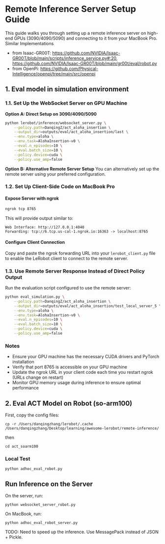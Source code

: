 # Remote Inference Server Setup Guide

This guide walks you through setting up a remote inference server on high-end GPUs (3090/4090/5090) and connecting to it from your MacBook Pro. 
Similar Implementations 
* from Isaac-GR00T: https://github.com/NVIDIA/Isaac-GR00T/blob/main/scripts/inference_service.py#:20, https://github.com/NVIDIA/Isaac-GR00T/blob/main/gr00t/eval/robot.py
* from OpenPi: https://github.com/Physical-Intelligence/openpi/tree/main/src/openpi

## 1. Eval model in simulation environment
### 1.1. Set Up the WebSocket Server on GPU Machine

**Option A: Direct Setup on 3090/4090/5090**
```bash
python lerobot/inference/websocket_server.py \
    --policy.path=DanqingZ/act_aloha_insertion \
    --output_dir=outputs/eval/act_aloha_insertion/last \
    --env.type=aloha \
    --env.task=AlohaInsertion-v0 \
    --eval.n_episodes=10 \
    --eval.batch_size=10 \
    --policy.device=cuda \
    --policy.use_amp=false
```

**Option B: Alternative Remote Server Setup**
You can alternatively set up the remote server using your preferred configuration.

### 1.2. Set Up Client-Side Code on MacBook Pro

#### Expose Server with ngrok
```bash
ngrok tcp 8765
```

This will provide output similar to:
```
Web Interface: http://127.0.0.1:4040
Forwarding: tcp://6.tcp.us-cal-1.ngrok.io:16363 -> localhost:8765
```

#### Configure Client Connection
Copy and paste the ngrok forwarding URL into your `lerobot_client.py` file to enable the LeRobot client to connect to the remote server.

### 1.3. Use Remote Server Response Instead of Direct Policy Output

Run the evaluation script configured to use the remote server:

```bash
python eval_simulation.py \
    --policy.path=DanqingZ/act_aloha_insertion \
    --output_dir=outputs/eval/act_aloha_insertion/test_local_server_5 \
    --env.type=aloha \
    --env.task=AlohaInsertion-v0 \
    --eval.n_episodes=10 \
    --eval.batch_size=10 \
    --policy.device=cuda \
    --policy.use_amp=false
```

### Notes

- Ensure your GPU machine has the necessary CUDA drivers and PyTorch installation
- Verify that port 8765 is accessible on your GPU machine
- Update the ngrok URL in your client code each time you restart ngrok (URLs change on restart)
- Monitor GPU memory usage during inference to ensure optimal performance


## 2. Eval ACT Model on Robot (so-arm100)

First, copy the config files:
```
cp -r /Users/danqingzhang/lerobot/.cache /Users/danqingzhang/Desktop/learning/awesome-lerobot/remote-inference/
```
then
```
cd act_soarm100
```

### Local Test
```
python adhoc_eval_robot.py
```

## Run Inference on the Server

On the server, run:
```
python websocket_server_robot.py
```

On MacBook, run:
```
python adhoc_eval_robot_server.py
```

TODO: Need to speed up the inference. Use MessagePack instead of JSON + Pickle.